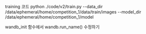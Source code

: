 training 코드
python ./code/v2/train.py --data_dir /data/ephemeral/home/competition_1/data/train/images --model_dir /data/ephemeral/home/competition_1/model

wandb_init 함수에서 wandb.run_name() 수정하기
